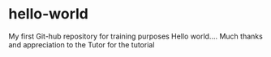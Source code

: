 # hello-world
My first Git-hub repository for training purposes
Hello world....
Much thanks and appreciation to the Tutor for the tutorial
